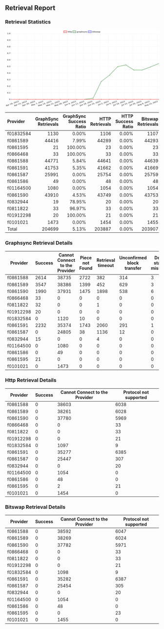 ## Retrieval Report
### Retrieval Statistics
<img src="https://raw.githubusercontent.com/data-preservation-programs/filplus-checker-assets/main/filecoin-project/filecoin-plus-large-datasets/issues/260/1692323325925.png"/>

| Provider  | GraphSync Retrievals | GraphSync Success Ratio | HTTP Retrievals | HTTP Success Ratio | Bitswap Retrievals | Bitswap Success Ratio |
| :-------- | -------------------: | ----------------------: | --------------: | -----------------: | -----------------: | --------------------: |
| f01832584 |                 1130 |                   0.00% |            1106 |              0.00% |               1107 |                 0.00% |
| f0861589  |                44416 |                   7.99% |           44289 |              0.00% |              44293 |                 0.00% |
| f0861595  |                   21 |                 100.00% |              23 |              0.00% |                 23 |                 0.00% |
| f0866468  |                   33 |                 100.00% |              33 |              0.00% |                 33 |                 0.00% |
| f0861588  |                44771 |                   5.84% |           44641 |              0.00% |              44639 |                 0.00% |
| f0861591  |                41753 |                   5.35% |           41662 |              0.00% |              41669 |                 0.00% |
| f0861587  |                25991 |                   0.00% |           25754 |              0.00% |              25759 |                 0.00% |
| f0861586  |                   49 |                   0.00% |              48 |              0.00% |                 48 |                 0.00% |
| f01164500 |                 1080 |                   0.00% |            1054 |              0.00% |               1054 |                 0.00% |
| f0861590  |                43910 |                   4.53% |           43749 |              0.00% |              43753 |                 0.00% |
| f0832944  |                   19 |                  78.95% |              20 |              0.00% |                 20 |                 0.00% |
| f0811822  |                   33 |                  96.97% |              33 |              0.00% |                 33 |                 0.00% |
| f01912298 |                   20 |                 100.00% |              21 |              0.00% |                 21 |                 0.00% |
| f0101021  |                 1473 |                   0.00% |            1454 |              0.00% |               1455 |                 0.00% |
| Total     |               204699 |                   5.13% |          203887 |              0.00% |             203907 |                 0.00% |

### Graphsync Retrieval Details
| Provider  | Success | Cannot Connect to the Provider | Piece not Found | Retrieval timeout | Unconfirmed block transfer | Deal state missing | Retrieval rejected |
| --------- | ------- | ------------------------------ | --------------- | ----------------- | -------------------------- | ------------------ | ------------------ |
| f0861588  | 2614    | 38735                          | 2722            | 382               | 314                        | 3                  | 1                  |
| f0861589  | 3547    | 38386                          | 1399            | 452               | 629                        | 3                  | 0                  |
| f0861590  | 1990    | 37931                          | 1475            | 1898              | 538                        | 6                  | 72                 |
| f0866468  | 33      | 0                              | 0               | 0                 | 0                          | 0                  | 0                  |
| f0811822  | 32      | 0                              | 0               | 1                 | 0                          | 0                  | 0                  |
| f01912298 | 20      | 0                              | 0               | 0                 | 0                          | 0                  | 0                  |
| f01832584 | 0       | 1120                           | 10              | 0                 | 0                          | 0                  | 0                  |
| f0861591  | 2232    | 35374                          | 1743            | 2060              | 291                        | 1                  | 52                 |
| f0861587  | 0       | 24805                          | 38              | 1136              | 12                         | 0                  | 0                  |
| f0832944  | 15      | 0                              | 0               | 4                 | 0                          | 0                  | 0                  |
| f01164500 | 0       | 1080                           | 0               | 0                 | 0                          | 0                  | 0                  |
| f0861586  | 0       | 49                             | 0               | 0                 | 0                          | 0                  | 0                  |
| f0861595  | 21      | 0                              | 0               | 0                 | 0                          | 0                  | 0                  |
| f0101021  | 0       | 1473                           | 0               | 0                 | 0                          | 0                  | 0                  |

### Http Retrieval Details
| Provider  | Success | Cannot Connect to the Provider | Protocol not supported |
| --------- | ------- | ------------------------------ | ---------------------- |
| f0861588  | 0       | 38603                          | 6038                   |
| f0861589  | 0       | 38261                          | 6028                   |
| f0861590  | 0       | 37780                          | 5969                   |
| f0866468  | 0       | 0                              | 33                     |
| f0811822  | 0       | 0                              | 33                     |
| f01912298 | 0       | 0                              | 21                     |
| f01832584 | 0       | 1097                           | 9                      |
| f0861591  | 0       | 35277                          | 6385                   |
| f0861587  | 0       | 25447                          | 307                    |
| f0832944  | 0       | 0                              | 20                     |
| f01164500 | 0       | 1054                           | 0                      |
| f0861586  | 0       | 48                             | 0                      |
| f0861595  | 0       | 2                              | 21                     |
| f0101021  | 0       | 1454                           | 0                      |

### Bitswap Retrieval Details
| Provider  | Success | Cannot Connect to the Provider | Protocol not supported |
| --------- | ------- | ------------------------------ | ---------------------- |
| f0861588  | 0       | 38592                          | 6047                   |
| f0861589  | 0       | 38269                          | 6024                   |
| f0861590  | 0       | 37782                          | 5971                   |
| f0866468  | 0       | 0                              | 33                     |
| f0811822  | 0       | 0                              | 33                     |
| f01912298 | 0       | 0                              | 21                     |
| f01832584 | 0       | 1098                           | 9                      |
| f0861591  | 0       | 35282                          | 6387                   |
| f0861587  | 0       | 25454                          | 305                    |
| f0832944  | 0       | 0                              | 20                     |
| f01164500 | 0       | 1054                           | 0                      |
| f0861586  | 0       | 48                             | 0                      |
| f0861595  | 0       | 0                              | 23                     |
| f0101021  | 0       | 1455                           | 0                      |

